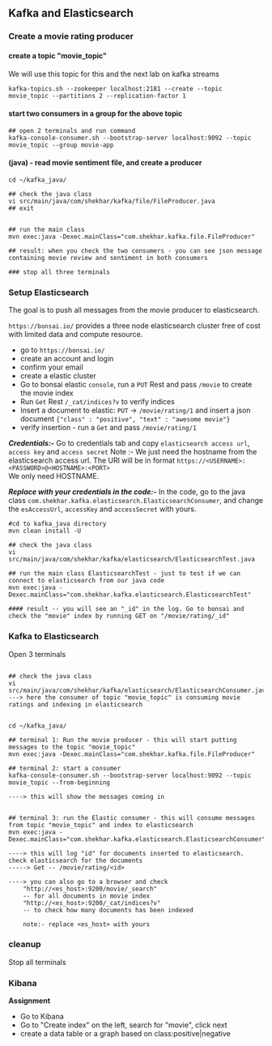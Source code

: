 ## Kafka and Elasticsearch


### Create a movie rating producer

#### create a topic "movie_topic"

We will use this topic for this and the next lab on kafka streams

```
kafka-topics.sh --zookeeper localhost:2181 --create --topic movie_topic --partitions 2 --replication-factor 1
```

#### start two consumers in a group for the above topic

```
## open 2 terminals and run command
kafka-console-consumer.sh --bootstrap-server localhost:9092 --topic movie_topic --group movie-app
```


#### (java) - read movie sentiment file, and create a producer

```
cd ~/kafka_java/

## check the java class
vi src/main/java/com/shekhar/kafka/file/FileProducer.java
## exit


## run the main class
mvn exec:java -Dexec.mainClass="com.shekhar.kafka.file.FileProducer"

## result: when you check the two consumers - you can see json message containing movie review and sentiment in both consumers

### stop all three terminals
```


### Setup Elasticsearch

The goal is to push all messages from the movie producer to elasticsearch.

`https://bonsai.io/` provides a three node elasticsearch cluster free of cost with limited data and compute resource.

- go to `https://bonsai.io/`
- create an account and login
- confirm your email
- create a elastic cluster
- Go to bonsai elastic `console`, run a `PUT` Rest and pass `/movie` to create the movie index
- Run `Get` Rest `/_cat/indices?v` to verify indices
- Insert a document to elastic: `PUT` -> `/movie/rating/1` and insert a json document `{"class" : "positive", "text" : "awesome movie"}`
- verify insertion - run a `Get` and pass `/movie/rating/1`

<b>*Credentials:-*</b> Go to credentials tab and copy `elasticsearch access url`, `access key` and `access secret` 
Note :- We just need the hostname from the elasticsearch access url. The URl will be in format `https://<USERNAME>:<PASSWORD>@<HOSTNAME>:<PORT>` <br>
We only need HOSTNAME.


<b>*Replace with your credentials in the code:-*</b>
In the code, go to the java class `com.shekhar.kafka.elasticsearch.ElasticsearchConsumer`, and change the `esAccessUrl`, `accessKey` and `accessSecret` with yours.


```
#cd to kafka_java directory
mvn clean install -U

## check the java class
vi src/main/java/com/shekhar/kafka/elasticsearch/ElasticsearchTest.java

## run the main class ElasticsearchTest - just to test if we can connect to elasticsearch from our java code
mvn exec:java -Dexec.mainClass="com.shekhar.kafka.elasticsearch.ElasticsearchTest"

#### result -- you will see an "_id" in the log. Go to bonsai and check the "movie" index by running GET on "/movie/rating/_id"
```


### Kafka to Elasticsearch

Open 3 terminals

```

## check the java class
vi src/main/java/com/shekhar/kafka/elasticsearch/ElasticsearchConsumer.java
---> here the consumer of topic "movie_topic" is consuming movie ratings and indexing in elasticsearch


cd ~/kafka_java/

## terminal 1: Run the movie producer - this will start putting messages to the topic "movie_topic"
mvn exec:java -Dexec.mainClass="com.shekhar.kafka.file.FileProducer"

## terminal 2: start a consumer
kafka-console-consumer.sh --bootstrap-server localhost:9092 --topic movie_topic --from-beginning

----> this will show the messages coming in


## terminal 3: run the Elastic consumer - this will consume messages from topic "movie_topic" and index to elasticsearch
mvn exec:java -Dexec.mainClass="com.shekhar.kafka.elasticsearch.ElasticsearchConsumer"

----> this will log "id" for documents inserted to elasticsearch. check elasticsearch for the documents
-----> Get -- /movie/rating/<id>

----> you can also go to a browser and check
	"http://<es_host>:9200/movie/_search"
	-- for all documents in movie index
	"http://<es_host>:9200/_cat/indices?v"
	-- to check how many documents has been indexed
	
	note:- replace <es_host> with yours
```

### cleanup

Stop all terminals


### Kibana

<b>Assignment</b>

- Go to Kibana
- Go to "Create index" on the left, search for "movie", click next
- create a data table or a graph based on class:positive|negative
